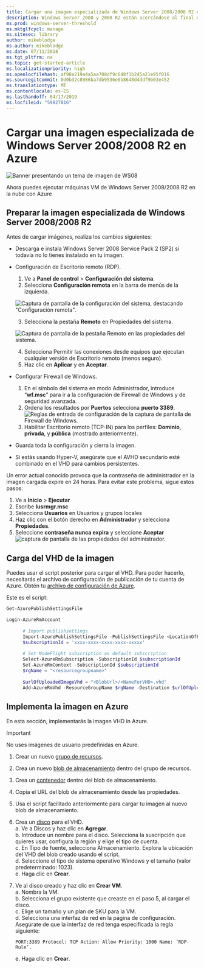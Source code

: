 ```yaml
---
title: Cargar una imagen especializada de Windows Server 2008/2008 R2 en Azure
description: Windows Server 2008 y 2008 R2 están acercándose al final de servicio. Aprende a subir y moverte a Azure, alojando Windows Server en la nube.
ms.prod: windows-server-threshold
ms.mktglfcycl: manage
ms.sitesec: library
author: mikeblodge
ms.author: mikeblodge
ms.date: 07/11/2018
ms.tgt_pltfrm: na
ms.topic: get-started-article
ms.localizationpriority: high
ms.openlocfilehash: af98a219a4a5aa708df9c648f1b245a21e95f016
ms.sourcegitcommit: 0d0b32c8986ba7db9536e0b8648d4ddf9b03e452
ms.translationtype: MT
ms.contentlocale: es-ES
ms.lasthandoff: 04/17/2019
ms.locfileid: "59827816"
---
```

# <a name="upload-a-windows-server-20082008-r2-specialized-image-to-azure"></a>Cargar una imagen especializada de Windows Server 2008/2008 R2 en Azure 

![Banner presentando un tema de imagen de WS08](media/WS08-image-banner-large.png)

Ahora puedes ejecutar máquinas VM de Windows Server 2008/2008 R2 en la nube con Azure 

## <a name="prep-the-windows-server-20082008-r2-specialized-image"></a>Preparar la imagen especializada de Windows Server 2008/2008 R2
Antes de cargar imágenes, realiza los cambios siguientes:

- Descarga e instala Windows Server 2008 Service Pack 2 (SP2) si todavía no lo tienes instalado en tu imagen.

- Configuración de Escritorio remoto (RDP).
   1. Ve a **Panel de control** > **Configuración del sistema**.   
   2. Selecciona **Configuración remota** en la barra de menús de la izquierda.

   ![Captura de pantalla de la configuración del sistema, destacando "Configuración remota".](media/1a_remote_settings.png)

   3. Selecciona la pestaña **Remoto** en Propiedades del sistema.   

   ![Captura de pantalla de la pestaña Remoto en las propiedades del sistema.](media/2c_sysprops.png)

   4. Selecciona Permitir las conexiones desde equipos que ejecutan cualquier versión de Escritorio remoto (menos seguro).   
   5. Haz clic en **Aplicar** y en **Aceptar**.
- Configurar Firewall de Windows.   
   1. En el símbolo del sistema en modo Administrador, introduce “**wf.msc**” para ir a la configuración de Firewall de Windows y de seguridad avanzada.   
   2. Ordena los resultados por **Puertos** selecciona **puerto 3389**.   
     ![Reglas de entrada de configuración de la captura de pantalla de Firewall de WIndows.](media/3b_inboundrules.png)   
   3. Habilitar Escritorio remoto (TCP-IN) para los perfiles: **Dominio**, **privada**, y **pública** (mostrado anteriormente).

- Guarda toda la configuración y cierra la imagen.   
- Si estás usando Hyper-V, asegúrate que el AVHD secundario esté combinado en el VHD para cambios persistentes.

Un error actual conocido provoca que la contraseña de administrador en la imagen cargada expire en 24 horas. Para evitar este problema, sigue estos pasos: 

1. Ve a **Inicio** > **Ejecutar**
2. Escribe **lusrmgr.msc**
3. Selecciona **Usuarios** en Usuarios y grupos locales
4. Haz clic con el botón derecho en **Administrador** y selecciona **Propiedades**.
5. Seleccione **contraseña nunca expira** y seleccione **Aceptar**
![captura de pantalla de las propiedades del administrador.](media/6_adminprops.png)

## <a name="uploading-the-image-vhd"></a>Carga del VHD de la imagen
Puedes usar el script posterior para cargar el VHD. Para poder hacerlo, necesitarás el archivo de configuración de publicación de tu cuenta de Azure. Obtén tu [archivo de configuración de Azure](https://azure.microsoft.com/downloads/).

Este es el script:

```powershell
Get-AzurePublishSettingsFile 

Login-AzureRmAccount
 
      # Import publishsettings
      Import-AzurePublishSettingsFile -PublishSettingsFile <LocationOfPublishingFile>
      $subscriptionId = 'xxxx-xxxx-xxxx-xxxx-xxxxx'
 
      # Set NodeFlight subscription as default subscription
      Select-AzureRmSubscription -SubscriptionId $subscriptionId
      Set-AzureRmContext -SubscriptionId $subscriptionId
      $rgName = "<resourcegroupname>"
    
      $urlOfUploadedImageVhd = "<BlobUrl>/<NameForVHD>.vhd"
      Add-AzureRmVhd -ResourceGroupName $rgName -Destination $urlOfUploadedImageVhd -LocalFilePath "<FilePath>"  
```
## <a name="deploy-the-image-in-azure"></a>Implementa la imagen en Azure
En esta sección, implementarás la imagen VHD in Azure. 

> [!IMPORTANT]
> No uses imágenes de usuario predefinidas en Azure.

1.  Crear un nuevo [grupo de recursos](https://docs.microsoft.com/rest/api/resources/resourcegroups/createorupdate). 
2.  Crea un nuevo [blob de almacenamiento](https://docs.microsoft.com/rest/api/storageservices/put-blob) dentro del grupo de recursos.
3.  Crea un [contenedor](https://docs.microsoft.com/rest/api/storageservices/create-container) dentro del blob de almacenamiento.
4.  Copia el URL del blob de almacenamiento desde las propiedades.
5.  Usa el script facilitado anteriormente para cargar tu imagen al nuevo blob de almacenamiento.
6.  Crea un [disco](https://docs.microsoft.com/azure/virtual-machines/windows/prepare-for-upload-vhd-image) para el VHD.   
     a. Ve a Discos y haz clic en **Agregar**.  
     b. Introduce un nombre para el disco. Selecciona la suscripción que quieres usar, configura la región y elige el tipo de cuenta.   
     c. En Tipo de fuente, selecciona Almacenamiento. Explora la ubicación del VHD del blob creado usando el script.  
     d. Seleccione el tipo de sistema operativo Windows y el tamaño (valor predeterminado: 1023).   
     e. Haga clic en **Crear**.   

7.  Ve al disco creado y haz clic en **Crear VM**.   
     a. Nombra la VM.   
     b. Selecciona el grupo existente que creaste en el paso 5, al cargar el disco.   
     c. Elige un tamaño y un plan de SKU para la VM.   
     d. Selecciona una interfaz de red en la página de configuración. Asegúrate de que la interfaz de red tenga especificada la regla siguiente:
 
        PORT:3389 Protocol: TCP Action: Allow Priority: 1000 Name: ‘RDP-Rule’.   
     e. Haga clic en **Crear**.




